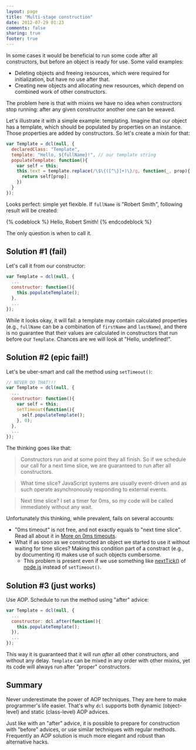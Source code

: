 ```yaml
---
layout: page
title: "Multi-stage construction"
date: 2012-07-29 01:23
comments: false
sharing: true
footer: true
---
```


In some cases it would be beneficial to run some code after all constructors,
but before an object is ready for use. Some valid examples:

* Deleting objects and freeing resources, which were required for initialization,
but have no use after that.
* Creating new objects and allocating new resources, which depend on combined work
of other constructors.

The problem here is that with mixins we have no idea when constructors stop running: after
any given constructor another one can be weaved.

Let's illustrate it with a simple example: templating. Imagine that our object has
a template, which should be populated by properties on an instance. Those properties
are added by constructors. So let's create a mixin for that:

```js Template
var Template = dcl(null, {
  declaredClass: "Template",
  template: "Hello, ${fullName}!", // our template string
  populateTemplate: function(){
    var self = this;
    this.text = template.replace(/\$\{([^\}]+)\}/g, function(_, prop){
      return self[prop];
    })
  }
});
```
Looks perfect: simple yet flexible. If `fullName` is "Robert Smith", following
result will be created:

{% codeblock %}
Hello, Robert Smith!
{% endcodeblock %}

The only question is when to call it.

## Solution #1 (fail)

Let's call it from our constructor:

```js Solution #1 (fail)
var Template = dcl(null, {
  ...
  constructor: function(){
    this.populateTemplate();
  },
  ...
});
```

While it looks okay, it will fail: a template may contain calculated properties (e.g.,
`fullName` can be a combination of `firstName` and `lastName`), and there is no guarantee
that their values are calculated in constructors that run before our `Template`. Chances
are we will look at "Hello, undefined!".

## Solution #2 (epic fail!)

Let's be uber-smart and call the method using `setTimeout()`:

```js Solution #2 (epic fail!)
// NEVER DO THAT!!!
var Template = dcl(null, {
  ...
  constructor: function(){
  	var self = this;
  	setTimeout(function(){
      self.populateTemplate();
    }, 0);
  },
  ...
});
```

The thinking goes like that:

> Constructors run and at some point they all finish. So if we schedule our call
> for a next time slice, we are guaranteed to run after all constructors.

> What time slice? JavaScript systems are usually event-driven and
> as such operate asynchronously responding to external events. 

> Next time slice? I set a timer for 0ms, so my code will be called immediately
> without any wait.

Unfortunately this thinking, while prevalent, fails on several accounts:

* "0ms timeout" is not free, and not exactly equals to "next time slice". Read all
about it in
[More on 0ms timeouts](http://lazutkin.com/blog/2012/jul/28/more-on-0ms-timeouts/).
* What if as soon as we constructed an object we started to use it without waiting
for time slices? Making this condition part of a constract (e.g., by documenting it)
makes use of such objects cumbersome.
  * This problem is present even if we use something like [nextTick()](http://nodejs.org/docs/v0.4.7/api/process.html#process.nextTick) of [node.js](http://nodejs.org)
  instead of `setTimeout()`.

## Solution #3 (just works)

Use AOP. Schedule to run the method using "after" advice:

```js Solution #3 (just works)
var Template = dcl(null, {
  ...
  constructor: dcl.after(function(){
    this.populateTemplate();
  }),
  ...
});
```

This way it is guaranteed that it will run *after* all other constructors, and
without any delay. `Template` can be mixed in any order with other mixins, yet
its code will always run after "proper" constructors.

## Summary

Never underestimate the power of AOP techniques. They are here to make programmer's life
easier. That's why `dcl` supports both dynamic (object-level) and static (class-level)
AOP advices.

Just like with an "after" advice, it is possible to prepare for construction with
"before" advices, or use similar techniques with regular methods. Frequently an AOP
solution is much more elegant and robust than alternative hacks.
